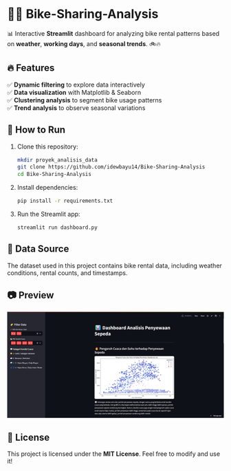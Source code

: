 # 🚴‍♂️ Bike-Sharing-Analysis

📊 Interactive **Streamlit** dashboard for analyzing bike rental patterns based on **weather**, **working days**, and **seasonal trends**. 🚲🔥  

## 🔥 Features
✅ **Dynamic filtering** to explore data interactively  
✅ **Data visualization** with Matplotlib & Seaborn  
✅ **Clustering analysis** to segment bike usage patterns  
✅ **Trend analysis** to observe seasonal variations  

## 🚀 How to Run
1. Clone this repository:  
   ```bash
   mkdir proyek_analisis_data
   git clone https://github.com/idewbayu14/Bike-Sharing-Analysis
   cd Bike-Sharing-Analysis
   ```
2. Install dependencies:  
   ```bash
   pip install -r requirements.txt
   ```
3. Run the Streamlit app:  
   ```bash
   streamlit run dashboard.py
   ```

## 📌 Data Source
The dataset used in this project contains bike rental data, including weather conditions, rental counts, and timestamps.

## 📷 Preview
![Dashboard Preview](dashboard.png)

## 📜 License
This project is licensed under the **MIT License**. Feel free to modify and use it!
